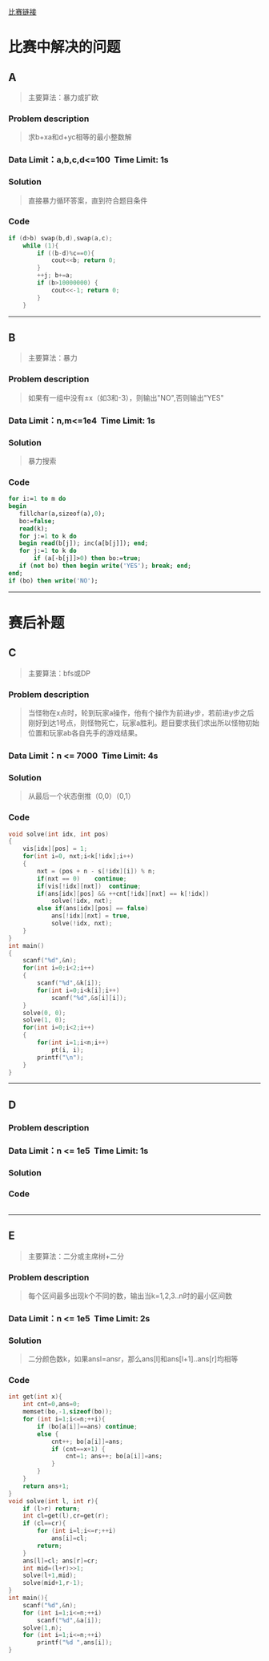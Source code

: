 [比赛链接](https://cn.vjudge.net/contest/168929#overview)

# 比赛中解决的问题
## A 
>主要算法：暴力或扩欧
### Problem description
> 求b+xa和d+yc相等的最小整数解

### Data Limit：a,b,c,d<=100  Time Limit: 1s

### Solution
> 直接暴力循环答案，直到符合题目条件

### Code
```cpp
if (d>b) swap(b,d),swap(a,c);
	while (1){
		if ((b-d)%c==0){
			cout<<b; return 0;
		}
		++j; b+=a;
		if (b>10000000) {
			cout<<-1; return 0;
		}
	}
```
*****


## B
>主要算法：暴力
### Problem description
> 如果有一组中没有±x（如3和-3），则输出"NO",否则输出"YES"

### Data Limit：n,m<=1e4  Time Limit: 1s
### Solution
> 暴力搜索

### Code
```p
for i:=1 to m do
begin
   fillchar(a,sizeof(a),0);
   bo:=false;
   read(k);
   for j:=1 to k do
   begin read(b[j]); inc(a[b[j]]); end;
   for j:=1 to k do
       if (a[-b[j]]>0) then bo:=true;
   if (not bo) then begin write('YES'); break; end;
end;
if (bo) then write('NO');
```
*****

# 赛后补题

## C
>主要算法：bfs或DP
### Problem description
> 当怪物在x点时，轮到玩家a操作，他有个操作为前进y步，若前进y步之后刚好到达1号点，则怪物死亡，玩家a胜利。题目要求我们求出所以怪物初始位置和玩家ab各自先手的游戏结果。

### Data Limit：n <= 7000  Time Limit: 4s

### Solution
> 从最后一个状态倒推（0,0）（0,1）

### Code
```cpp
void solve(int idx, int pos)
{
    vis[idx][pos] = 1;
    for(int i=0, nxt;i<k[!idx];i++)
    {
        nxt = (pos + n - s[!idx][i]) % n;
        if(nxt == 0)    continue;
        if(vis[!idx][nxt])  continue;
        if(ans[idx][pos] && ++cnt[!idx][nxt] == k[!idx])
            solve(!idx, nxt);
        else if(ans[idx][pos] == false)
            ans[!idx][nxt] = true,
            solve(!idx, nxt);
    }
}
int main()
{
    scanf("%d",&n);
    for(int i=0;i<2;i++)
    {
        scanf("%d",&k[i]);
        for(int i=0;i<k[i];i++)
            scanf("%d",&s[i][i]);
    }
    solve(0, 0);
    solve(1, 0);
    for(int i=0;i<2;i++)
    {
        for(int i=1;i<n;i++)
            pt(i, i);
        printf("\n");
    }
}
```
*****


## D
### Problem description
> 

### Data Limit：n <= 1e5  Time Limit: 1s
### Solution
> 

### Code
```cpp
```
*****

## E
>主要算法：二分或主席树+二分
### Problem description
> 每个区间最多出现k个不同的数，输出当k=1,2,3..n时的最小区间数

### Data Limit：n <= 1e5  Time Limit: 2s

### Solution
> 二分颜色数k，如果ansl=ansr，那么ans[l]和ans[l+1]..ans[r]均相等

### Code
```cpp
int get(int x){
	int cnt=0,ans=0;
	memset(bo,-1,sizeof(bo));
	for (int i=1;i<=n;++i){
		if (bo[a[i]]==ans) continue;
		else {
			cnt++; bo[a[i]]=ans; 
			if (cnt==x+1) {
				cnt=1; ans++; bo[a[i]]=ans;
			}
		}
	}
	return ans+1;
}
void solve(int l, int r){
	if (l>r) return;
	int cl=get(l),cr=get(r);
	if (cl==cr){
		for (int i=l;i<=r;++i)
			ans[i]=cl;
		return;
	}
	ans[l]=cl; ans[r]=cr;
	int mid=(l+r)>>1;
	solve(l+1,mid);
	solve(mid+1,r-1);
}
int main(){
	scanf("%d",&n);
	for (int i=1;i<=n;++i)
		scanf("%d",&a[i]);
	solve(1,n);
	for (int i=1;i<=n;++i)
		printf("%d ",ans[i]);
}
```
